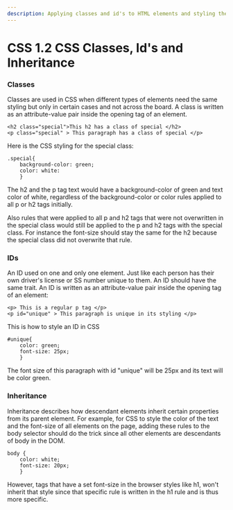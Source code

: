 ```yaml
---
description: Applying classes and id's to HTML elements and styling them with CSS
---
```


# CSS 1.2 CSS Classes, Id's and Inheritance

### Classes

Classes are used in CSS when different types of elements need the same styling but only in certain cases and not across the board.  A class is written as an attribute-value pair inside the opening tag of an element.&#x20;

```
<h2 class="special">This h2 has a class of special </h2>
<p class="special" > This paragraph has a class of special </p>
```

Here is the CSS styling for the special class:

```
.special{
    background-color: green;
    color: white:
    }
```

The h2 and the p tag text would have a background-color of green and text color of white, regardless of the background-color or color rules applied to all p or h2 tags initially. &#x20;

Also rules that were applied to all p and h2 tags that were not overwritten in the special class would still be applied to the p and h2 tags with the special class.  For instance the font-size should stay the same for the h2 because the special class did not overwrite that rule.

### IDs

An ID used on one and only one element.  Just like each person has their own driver's license or  SS number unique to them.  An ID should have the same trait.  An ID is written as an attribute-value pair inside the opening tag of an element:

```
<p> This is a regular p tag </p>
<p id="unique" > This paragraph is unique in its styling </p>
```

This is how to style an ID in CSS

```
#unique{
    color: green;
    font-size: 25px;
    }
```

The font size of this paragraph with id "unique" will be 25px and its text will be color green.&#x20;

### Inheritance

Inheritance describes how descendant elements inherit certain properties from its parent element. For example, for CSS to style the color of the text and the font-size of all elements on the page, adding these rules to the body selector should do the trick since all other elements are descendants of body in the DOM.

```
body {
    color: white;
    font-size: 20px;
    }
```

However, tags that have a set font-size in the browser styles like h1, won't inherit that style since that specific rule is written in the h1 rule and is thus more specific.

